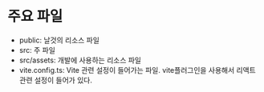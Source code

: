 # 주요 파일

- public: 날것의 리소스 파일
- src: 주 파일
- src/assets: 개발에 사용하는 리소스 파일
- vite.config.ts: Vite 관련 설정이 들어가는 파일. vite플러그인을 사용해서 리액트 관련 설정이 들어가 있다.
